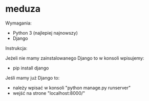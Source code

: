 # meduza

Wymagania:
- Python 3 (najlepiej najnowszy)
- Django

Instrukcja:

Jeżeli nie mamy zainstalowanego Django to w konsoli wpisujemy:
- pip install django

Jeśli mamy już Django to:
- należy wpisać w konsoli "python manage.py runserver"
- wejść na strone "localhost:8000/"